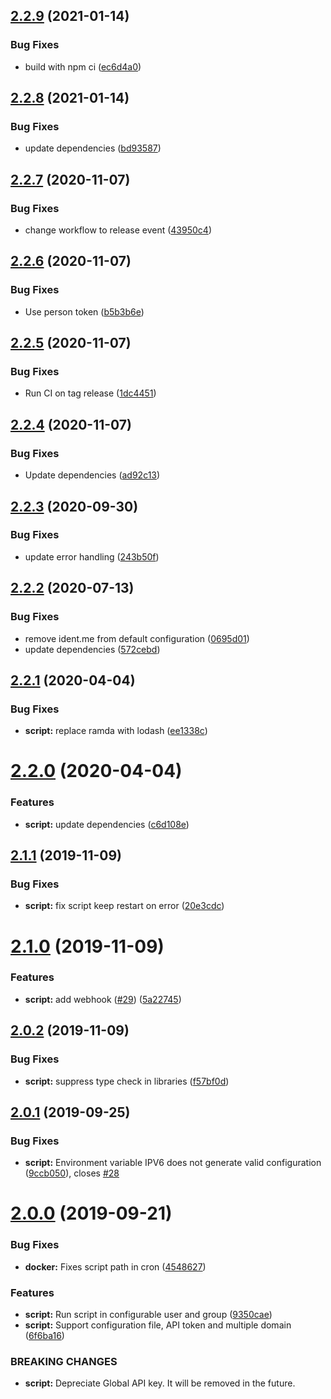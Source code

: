 ## [2.2.9](https://github.com/joshuaavalon/docker-cloudflare/compare/2.2.8...2.2.9) (2021-01-14)


### Bug Fixes

* build with npm ci ([ec6d4a0](https://github.com/joshuaavalon/docker-cloudflare/commit/ec6d4a028939265ee1d5167ac05e3d382d171747))

## [2.2.8](https://github.com/joshuaavalon/docker-cloudflare/compare/2.2.7...2.2.8) (2021-01-14)


### Bug Fixes

* update dependencies ([bd93587](https://github.com/joshuaavalon/docker-cloudflare/commit/bd93587515d77cbe6ccfecff57c98c1782f9b88c))

## [2.2.7](https://github.com/joshuaavalon/docker-cloudflare/compare/2.2.6...2.2.7) (2020-11-07)


### Bug Fixes

* change workflow to release event ([43950c4](https://github.com/joshuaavalon/docker-cloudflare/commit/43950c4f2c4ddde5de072e60dc1d7d1d0abc976a))

## [2.2.6](https://github.com/joshuaavalon/docker-cloudflare/compare/2.2.5...2.2.6) (2020-11-07)


### Bug Fixes

* Use person token ([b5b3b6e](https://github.com/joshuaavalon/docker-cloudflare/commit/b5b3b6ef47aff905dc4449e67791b00339501152))

## [2.2.5](https://github.com/joshuaavalon/docker-cloudflare/compare/2.2.4...2.2.5) (2020-11-07)


### Bug Fixes

* Run CI on tag release ([1dc4451](https://github.com/joshuaavalon/docker-cloudflare/commit/1dc44519c5f8eabb74650d851b61dfabb20e44fb))

## [2.2.4](https://github.com/joshuaavalon/docker-cloudflare/compare/2.2.3...2.2.4) (2020-11-07)


### Bug Fixes

* Update dependencies ([ad92c13](https://github.com/joshuaavalon/docker-cloudflare/commit/ad92c13318e3dffc54059596d01ea33d465217b1))

## [2.2.3](https://github.com/joshuaavalon/docker-cloudflare/compare/2.2.2...2.2.3) (2020-09-30)


### Bug Fixes

* update error handling ([243b50f](https://github.com/joshuaavalon/docker-cloudflare/commit/243b50f77f49e8539f181c384748cbda815cdbc7))

## [2.2.2](https://github.com/joshuaavalon/docker-cloudflare/compare/2.2.1...2.2.2) (2020-07-13)


### Bug Fixes

* remove ident.me from default configuration ([0695d01](https://github.com/joshuaavalon/docker-cloudflare/commit/0695d014529d94cea340f5d32d3a6d6d227927bc))
* update dependencies ([572cebd](https://github.com/joshuaavalon/docker-cloudflare/commit/572cebd46be73b081951f57e23d447b69ae615dd))

## [2.2.1](https://github.com/joshuaavalon/docker-cloudflare/compare/2.2.0...2.2.1) (2020-04-04)


### Bug Fixes

* **script:** replace ramda with lodash ([ee1338c](https://github.com/joshuaavalon/docker-cloudflare/commit/ee1338c8869af7fec3e7c4a33e1d2145c54ba46a))

# [2.2.0](https://github.com/joshuaavalon/docker-cloudflare/compare/2.1.1...2.2.0) (2020-04-04)


### Features

* **script:** update dependencies ([c6d108e](https://github.com/joshuaavalon/docker-cloudflare/commit/c6d108ef5148cbcd581d17ac15e7a2ff6d48bbe8))

## [2.1.1](https://github.com/joshuaavalon/docker-cloudflare/compare/2.1.0...2.1.1) (2019-11-09)


### Bug Fixes

* **script:** fix script keep restart on error ([20e3cdc](https://github.com/joshuaavalon/docker-cloudflare/commit/20e3cdcc1afb2c69b2498b461ef92193d922e28d))

# [2.1.0](https://github.com/joshuaavalon/docker-cloudflare/compare/2.0.2...2.1.0) (2019-11-09)


### Features

* **script:** add webhook ([#29](https://github.com/joshuaavalon/docker-cloudflare/issues/29)) ([5a22745](https://github.com/joshuaavalon/docker-cloudflare/commit/5a2274562862b62762996ab91ea0c082441b6477))

## [2.0.2](https://github.com/joshuaavalon/docker-cloudflare/compare/2.0.1...2.0.2) (2019-11-09)


### Bug Fixes

* **script:** suppress type check in libraries ([f57bf0d](https://github.com/joshuaavalon/docker-cloudflare/commit/f57bf0dd8962aac46b54fdb441aa6e6491f32cf3))

## [2.0.1](https://github.com/joshuaavalon/docker-cloudflare/compare/2.0.0...2.0.1) (2019-09-25)


### Bug Fixes

* **script:** Environment variable IPV6 does not generate valid configuration ([9ccb050](https://github.com/joshuaavalon/docker-cloudflare/commit/9ccb050)), closes [#28](https://github.com/joshuaavalon/docker-cloudflare/issues/28)

# [2.0.0](https://github.com/joshuaavalon/docker-cloudflare/compare/1.4.1...2.0.0) (2019-09-21)

### Bug Fixes

- **docker:** Fixes script path in cron ([4548627](https://github.com/joshuaavalon/docker-cloudflare/commit/4548627))

### Features

- **script:** Run script in configurable user and group ([9350cae](https://github.com/joshuaavalon/docker-cloudflare/commit/9350cae))
- **script:** Support configuration file, API token and multiple domain ([6f6ba16](https://github.com/joshuaavalon/docker-cloudflare/commit/6f6ba16))

### BREAKING CHANGES

- **script:** Depreciate Global API key. It will be removed in the future.
